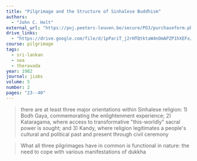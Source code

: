 ```yaml
---
title: "Pilgrimage and the Structure of Sinhalese Buddhism"
authors:
  - "John C. Holt"
external_url: "https://poj.peeters-leuven.be/secure/POJ/purchaseform.php?id=3286306&sid="
drive_links:
  - "https://drive.google.com/file/d/1pPariT_j2rHTQtktaW4nOmAPZP1hXEFx/view?usp=drivesdk"
course: pilgrimage
tags:
  - sri-lankan
  - sea
  - theravada
year: 1982
journal: jiabs
volume: 5
number: 2
pages: "23--40"
---
```


> there are at least three major orientations within Sinhalese religion: 1) Bodh Gaya, commemorating the enlightenment experience; 2) Kataragama, where access to transformative "this-worldly" sacral power is sought; and 3) Kandy, where religion legitimates a people's cultural and political past and present through civil ceremony

> What all three pilgrimages have in common is functional in nature: the need to cope with various manifestations of dukkha
